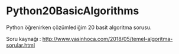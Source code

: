 # Python20BasicAlgorithms

Python öğrenirken çözümlediğim 20 basit algoritma sorusu.

Soru kaynağı : http://www.yasinhoca.com/2018/05/temel-algoritma-sorular.html
